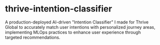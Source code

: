 # thrive-intention-classifier
A production-deployed AI-driven "Intention Classifier" I made for Thrive Global to accurately match user intentions with personalized journey areas, implementing MLOps practices to enhance user experience through targeted recommendations.
